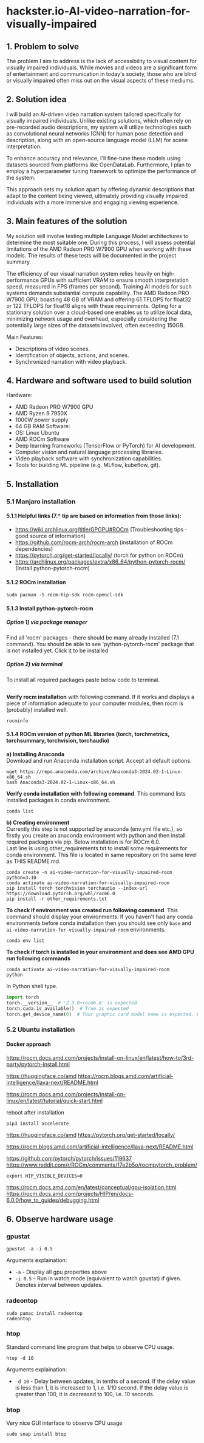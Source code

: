 # hackster.io-AI-video-narration-for-visually-impaired

## 1. Problem to solve

The problem I aim to address is the lack of accessibility to visual content for visually impaired individuals. While movies and videos are a significant form of entertainment and communication in today's society, those who are blind or visually impaired often miss out on the visual aspects of these mediums.

## 2. Solution idea
I will build an AI-driven video narration system tailored specifically for visually impaired individuals. Unlike existing solutions, which often rely on pre-recorded audio descriptions, my system will utilize technologies such as convolutional neural networks (CNN) for human pose detection and description, along with an open-source language model (LLM) for scene interpretation. 

To enhance accuracy and relevance, I'll fine-tune these models using datasets sourced from platforms like OpenDataLab. Furthermore, I plan to employ a hyperparameter tuning framework to optimize the performance of the system. 

This approach sets my solution apart by offering dynamic descriptions that adapt to the content being viewed, ultimately providing visually impaired individuals with a more immersive and engaging viewing experience.

## 3. Main features of the solution
My solution will involve testing multiple Language Model architectures to determine the most suitable one. During this process, I will assess potential limitations of the AMD Radeon PRO W7900 GPU when working with these models. The results of these tests will be documented in the project summary.

The efficiency of our visual narration system relies heavily on high-performance GPUs with sufficient VRAM to ensure smooth interpretation speed, measured in FPS (frames per second). Training AI models for such systems demands substantial compute capability. The AMD Radeon PRO W7900 GPU, boasting 48 GB of VRAM and offering 61 TFLOPS for float32 or 122 TFLOPS for float16 aligns with these requirements. Opting for a stationary solution over a cloud-based one enables us to utilize local data, minimizing network usage and overhead, especially considering the potentially large sizes of the datasets involved, often exceeding 150GB.

Main Features:
- Descriptions of video scenes.
- Identification of objects, actions, and scenes.
- Synchronized narration with video playback.

## 4. Hardware and software used to build solution

Hardware:
- AMD Radeon PRO W7900 GPU
- AMD Ryzen 9 7950X
- 1000W power supply
- 64 GB RAM
Software:
- OS: Linux Ubuntu
- AMD ROCm Software
- Deep learning frameworks (TensorFlow or PyTorch) for AI development.
- Computer vision and natural language processing libraries.
- Video playback software with synchronization capabilities.
- Tools for building ML pipeline (e.g. MLflow, kubeflow, git).

## 5. Installation
### 5.1 Manjaro installation
#### 5.1.1 Helpful links (7.* tip are based on information from those links):
- https://wiki.archlinux.org/title/GPGPU#ROCm (Troubleshooting tips - good source of information)
- https://github.com/rocm-arch/rocm-arch (installation of ROCm dependencies)
- https://pytorch.org/get-started/locally/ (torch for python on ROCm)
- https://archlinux.org/packages/extra/x86_64/python-pytorch-rocm/ (Install python-pytorch-rocm)

#### 5.1.2 ROCm installation

```commandline
sudo pacman -S rocm-hip-sdk rocm-opencl-sdk
```

#### 5.1.3 Install python-pytorch-rocm

##### Option 1) via package manager
Find all 'rocm' packages - there should be many already installed (7.1 command). You should be able to see 
'python-pytorch-rocm' package that is not installed yet. Click it to be installed

##### Option 2) via terminal
To install all required packages paste below code to terminal.
```commandline

```

**Verify rocm installation** with following command. If it works and displays a piece of information adequate to your 
computer modules, then rocm is (probably) installed well.
```commandline
rocminfo
```

#### 5.1.4 ROCm version of python ML libraries (torch, torchmetrics, torchsummary, torchvision, torchaudio)
**a) Installing Anaconda** \
Download and run Anaconda installation script. Accept all default options.
```commandline
wget https://repo.anaconda.com/archive/Anaconda3-2024.02-1-Linux-x86_64.sh
bash Anaconda3-2024.02-1-Linux-x86_64.sh
```
**Verify conda installation with following command**. This command lists installed packages in conda environment. 
```commandline
conda list
```

**b) Creating environment** \
Currently this step is not supported by anaconda (env.yml file etc.), so firstly you create an anaconda environment 
with python and then install required packages via pip.
Below installation is for ROCm 6.0. \
Last line is using other_requirements.txt to install some requirements for conda environment. This file is located in
same repository on the same level as THIS README.md.
```commandline
conda create -n ai-video-narration-for-visually-impaired-rocm python=3.10 
conda activate ai-video-narration-for-visually-impaired-rocm
pip install torch torchvision torchaudio --index-url https://download.pytorch.org/whl/rocm6.0
pip install -r other_requirements.txt
```

**To check if environment was created run following command**. This command should display your environments. If you haven't had 
any conda environments before conda installation then you should see only `base` and 
`ai-video-narration-for-visually-impaired-rocm` environments.
```commandline
conda env list
```

**To check if torch is installed in your environment and does see AMD GPU run following commands**
```commandline
conda activate ai-video-narration-for-visually-impaired-rocm
python
```
In Python shell type.
```python
import torch
torch.__version__  # '2.3.0+rocm6.0' is expected 
torch.cuda.is_available()  # True is expected
torch.get_device_name(0)  # Your graphic card model name is expected. Example: 'AMD Radeon Pro W7900'
```


### 5.2 Ubuntu installation

#### Docker approach

https://rocm.docs.amd.com/projects/install-on-linux/en/latest/how-to/3rd-party/pytorch-install.html

https://huggingface.co/amd
https://rocm.blogs.amd.com/artificial-intelligence/llava-next/README.html

https://rocm.docs.amd.com/projects/install-on-linux/en/latest/tutorial/quick-start.html

reboot after installation

```shell
pip3 install accelerate
```

https://huggingface.co/amd
https://pytorch.org/get-started/locally/

https://rocm.blogs.amd.com/artificial-intelligence/llava-next/README.html


https://github.com/pytorch/pytorch/issues/119637
https://www.reddit.com/r/ROCm/comments/17e2b5o/rocmpytorch_problem/

```shell
export HIP_VISIBLE_DEVICES=0 
```

https://rocm.docs.amd.com/en/latest/conceptual/gpu-isolation.html
https://rocm.docs.amd.com/projects/HIP/en/docs-6.0.0/how_to_guides/debugging.html


## 6. Observe hardware usage
### gpustat
```commandline
gpustat -a -i 0.5
```
Arguments explaination:
- `-a` - Display all gpu properties above
- `-i 0.5` - Run in watch mode (equivalent to watch gpustat) if given. Denotes interval between updates.

### radeontop
```commandline
sudo pamac install radeontop
radeontop
```

### htop
Standard command line program that helps to observe CPU usage.
```commandline
htop -d 10
```
Arguments explaination:
- `-d 10` - Delay between updates, in tenths of a second. If the delay value is less than 1, 
            it is increased to 1, i.e. 1/10 second. If the delay value is greater than 100, 
            it is decreased to 100, i.e. 10 seconds.
### btop
Very nice GUI interface to observe CPU usage
```commandline
sudo snap install btop
```
